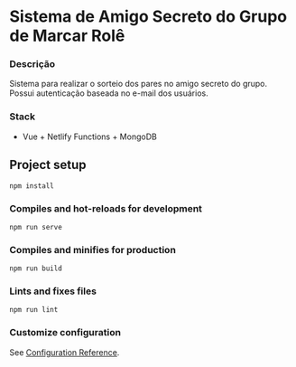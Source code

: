 # Sistema de Amigo Secreto do Grupo de Marcar Rolê

### Descrição

Sistema para realizar o sorteio dos pares no amigo secreto do grupo.
Possui autenticação baseada no e-mail dos usuários.

### Stack
- Vue + Netlify Functions + MongoDB

## Project setup
```
npm install
```

### Compiles and hot-reloads for development
```
npm run serve
```

### Compiles and minifies for production
```
npm run build
```

### Lints and fixes files
```
npm run lint
```

### Customize configuration
See [Configuration Reference](https://cli.vuejs.org/config/).
